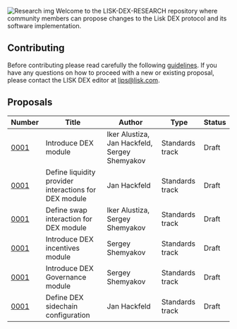 ![Research img](https://github.com/LiskHQ/lisk-dex-research/assets/101553630/8ee6d236-4563-4811-a457-95cf79a43931)
Welcome to the LISK-DEX-RESEARCH repository where community members can propose changes to the Lisk DEX protocol and its software implementation.
## Contributing
Before contributing please read carefully the following [guidelines](proposals/lip-0001.md).
If you have any questions on how to proceed with a new or existing proposal, please contact the LISK DEX editor at [lips@lisk.com](lips@lisk.com).
## Proposals
| Number | Title | Author | Type | Status |
|--------|-------|--------|------|--------|
| [0001](proposals/lip-0001.md) | Introduce DEX module | Iker Alustiza, Jan Hackfeld, Sergey Shemyakov | Standards track | Draft |
| [0001](proposals/lip-0001.md) | Define liquidity provider interactions for DEX module | Jan Hackfeld | Standards track | Draft |
| [0001](proposals/lip-0001.md) | Define swap interaction for DEX module | Iker Alustiza, Sergey Shemyakov| Standards track | Draft |
| [0001](proposals/lip-0001.md) | Introduce DEX incentives module | Sergey Shemyakov | Standards track | Draft |
| [0001](proposals/lip-0001.md) | Introduce DEX Governance module | Sergey Shemyakov | Standards track | Draft |
| [0001](proposals/lip-0001.md) | Define DEX sidechain configuration | Jan Hackfeld | Standards track | Draft |
